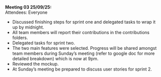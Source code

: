 **Meeting 03 25/09/25:**<br/>
Attendees: Everyone<br/>

* Discussed finishing steps for sprint one and delegated tasks to wrap it up by midnight.
* All team members will report their contributions in the contributions folders.
* Delegated tasks for sprint two.
* The two main features were selected. Progress will be shared amongst team members during Sunday’s meeting (refer to google doc for more detailed breakdown) which is now at 9pm.
* Reviewed the mockup.
* At Sunday’s meeting be prepared to discuss user stories for sprint 2.

